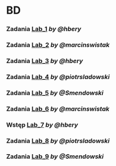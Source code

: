 # BD

### Zadania [Lab_1](http://github.com/piotrsladowski/BD/blob/main/Lab_1.md) *by @hbery*

### Zadania [Lab_2](http://github.com/piotrsladowski/BD/blob/main/Lab_2.md) *by @marcinswistak*

### Zadania [Lab_3](http://github.com/piotrsladowski/BD/blob/main/Lab_3.md) *by @hbery*

### Zadania [Lab_4](http://github.com/piotrsladowski/BD/blob/main/Lab_4.md) *by @piotrsladowski*

### Zadania [Lab_5](http://github.com/piotrsladowski/BD/blob/main/Lab_5.md) *by @Smendowski*

### Zadania [Lab_6](http://github.com/piotrsladowski/BD/blob/main/Lab_6.md) *by @marcinswistak*

### Wstęp [Lab_7](http://github.com/piotrsladowski/BD/blob/main/Lab_7.md) *by @hbery*

### Zadania [Lab_8](http://github.com/piotrsladowski/BD/blob/main/Lab_8.md) *by @piotrsladowski*

### Zadania [Lab_9](http://github.com/piotrsladowski/BD/blob/main/Lab_9.md) *by @Smendowski*
